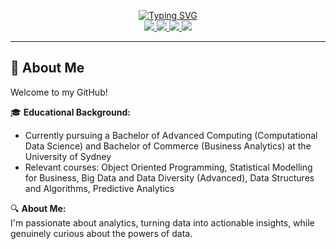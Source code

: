 <p align="center">
  <a href="https://github.com/gngu0878">
    <img src="https://readme-typing-svg.demolab.com?font=Cooper+Black&weight=50&duration=2000&pause=120&color=75EBD3&background=0A221F00&center=true&multiline=true&width=500&height=100&lines=Gia+Hung+Nguyen;Business+Analyst+%7C+Data+Analyst" alt="Typing SVG" />
  </a>

  <br/>

  <a href="https://www.linkedin.com/in/hung-nguyen77">
    <img src="https://img.shields.io/badge/-LinkedIn-blue?style=flat-square&logo=linkedin&logoColor=white">
  </a>
  <a href="mailto:hungnguyenwork0707@gmail.com">
    <img src="https://img.shields.io/badge/-Email-red?style=flat-square&logo=gmail&logoColor=white">
  </a>
  <a href="https://www.instagram.com/_hungnggia_/">
    <img src="https://img.shields.io/badge/-Instagram-purple?style=flat-square&logo=instagram&logoColor=white">
  </a>
  <a href="https://www.facebook.com/nguyengia.hung.106">
    <img src="https://img.shields.io/badge/-Facebook-blue?style=flat-square&logo=facebook&logoColor=white">
  </a>
</p>

---

## 👋 About Me

Welcome to my GitHub!

🎓 **Educational Background:**   
  - Currently pursuing a Bachelor of Advanced Computing (Computational Data Science) and Bachelor of Commerce (Business Analytics) at the University of Sydney  
  - Relevant courses: Object Oriented Programming, Statistical Modelling for Business, Big Data and Data Diversity (Advanced), Data Structures and Algorithms, Predictive Analytics  

🔍 **About Me:**  
  I'm passionate about analytics, turning data into actionable insights, while genuinely curious about the powers of data.
